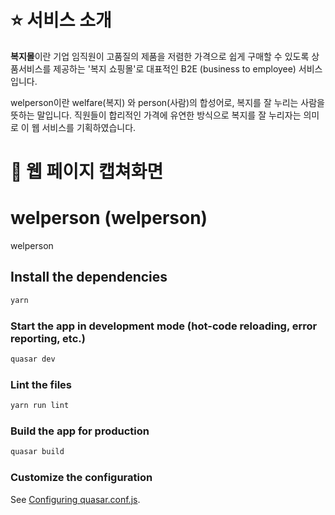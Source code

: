 # ⭐️ 서비스 소개

**복지몰**이란 기업 임직원이 고품질의 제품을 저렴한 가격으로 쉽게 구매할 수 있도록 상품서비스를 제공하는 '복지 쇼핑몰'로 대표적인 B2E (business to employee) 서비스 입니다.

welperson이란 welfare(복지) 와 person(사람)의 합성어로, 복지를 잘 누리는 사람을 뜻하는 말입니다. 직원들이 합리적인 가격에 유연한 방식으로 복지를 잘 누리자는 의미로 이 웹 서비스를 기획하였습니다.

# 📱 웹 페이지 캡쳐화면

# welperson (welperson)

welperson

## Install the dependencies
```bash
yarn
```

### Start the app in development mode (hot-code reloading, error reporting, etc.)
```bash
quasar dev
```

### Lint the files
```bash
yarn run lint
```

### Build the app for production
```bash
quasar build
```

### Customize the configuration
See [Configuring quasar.conf.js](https://quasar.dev/quasar-cli/quasar-conf-js).

